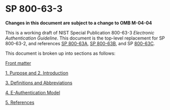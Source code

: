 # SP 800-63-3
**Changes in this document are subject to a change to OMB M-04-04**

This is a working draft of NIST Special Publication 800-63-3 *Electronic Authentication Guideline*. This document is the top-level replacement for SP 800-63-2, and references [SP 800-63A](../sp800-63a/README.md), [SP 800-63B](../sp800-63b/README.md), and SP [800-63C](../sp800-63c/README.md).


This document is broken up into sections as follows:

[Front matter](front.md)

[1. Purpose and 2. Introduction](sec1_2_introduction.md)

[3. Definitions and Abbreviations ](sec3_definitions.md)

[4. E-Authentication Model](sec4_model.md)

[5. References](sec5_references.md)
